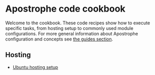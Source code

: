 # Apostrophe code cookbook

Welcome to the cookbook. These code recipes show how to execute specific tasks, from hosting setup to commonly used module configurations. For more general information about Apostrophe configuration and concepts see [the guides section](/guide/).

## Hosting

- [Ubuntu hosting setup](ubuntu-hosting.md)